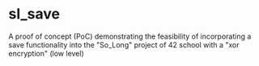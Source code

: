 # sl_save
A proof of concept (PoC) demonstrating the feasibility of incorporating a save functionality into the "So_Long" project of 42 school with a "xor encryption" (low level)
